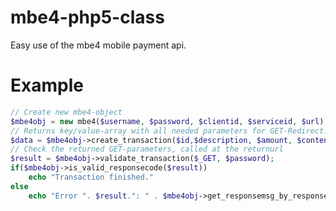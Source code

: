 mbe4-php5-class
===============

Easy use of the mbe4 mobile payment api.

Example
===============

```php
// Create new mbe4-object
$mbe4obj = new mbe4($username, $password, $clientid, $serviceid, $url);
// Returns key/value-array with all needed parameters for GET-Redirect.
$data = $mbe4obj->create_transaction($id,$description, $amount, $contentclass=1, $returnurl,$urlencode);
// Check the returned GET-parameters, called at the returnurl
$result = $mbe4obj->validate_transaction($_GET, $password);
if($mbe4obj->is_valid_responsecode($result))
    echo "Transaction finished."
else
    echo "Error ". $result.": " . $mbe4obj->get_responsemsg_by_responsecode($result);
```
